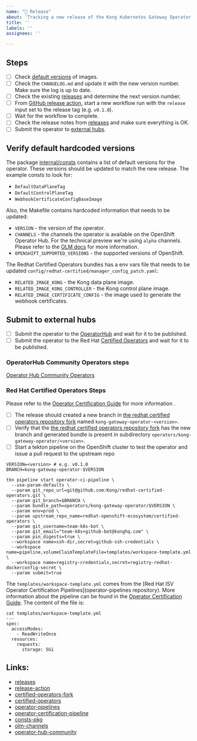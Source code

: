 ```yaml
---
name: "🚀 Release"
about: 'Tracking a new release of the Kong Kubernetes Gateway Operator'
title: ''
labels: ''
assignees: ''

---
```


## Steps

- [ ] Check [default versions](#verify-default-hardcoded-versions) of images.
- [ ] Check the `CHANGELOG.md` and update it with the new version number. Make sure the log is up to date.
- [ ] Check the existing [releases](releases) and determine the next version number.
- [ ] From [GitHub release action](release-action), start a new workflow run with the `release` input set to the release tag (e.g. `v0.1.0`).
- [ ] Wait for the workflow to complete.
- [ ] Check the release notes from [releases](releases) and make sure everything is OK.
- [ ] Submit the operator to [external hubs](#submit-to-external-hubs).

## Verify default hardcoded versions

The package [internal/consts](consts-pkg) contains a list of default versions for the operator. These versions should be updated to match the new release. The example consts to look for:

- `DefaultDataPlaneTag`
- `DefaultControlPlaneTag`
- `WebhookCertificateConfigBaseImage`

Also, the Makefile contains hardcoded information that needs to be updated:

- `VERSION` - the version of the operator.
- `CHANNELS` - the channels the operator is available on the OpenShift Operator Hub. For the technical preview we're using `alpha` channels. Please refer to the [OLM docs](olm-channels) for more information.
- `OPENSHIFT_SUPPORTED_VERSIONS` - the supported versions of OpenShift.

The Redhat Certified Operators bundles has a env vars file that needs to be updated `config/redhat-certified/manager_config_patch.yaml`:
- `RELATED_IMAGE_KONG` - the Kong data plane image.
- `RELATED_IMAGE_KONG_CONTROLLER` - the Kong control plane image.
- `RELATED_IMAGE_CERTIFICATE_CONFIG` - the image used to generate the webhook certificates.


## Submit to external hubs

- [ ] Submit the operator to the [OperatorHub](#operatorhub-community-operators-steps) and wait for it to be published.
- [ ] Submit the operator to the Red Hat [Certified Operators](#red-hat-certified-operators-steps) and wait for it to be published.

### OperatorHub Community Operators steps

<!-- TODO: This section needs more to be considered done -->
[Operator Hub Community Operators](operator-hub-community)


### Red Hat Certified Operators Steps

Please refer to the [Operator Certification Guide](operator-certification-pipeline) for more information .

- [ ] The release should created a new branch in [the redhat certified operators repository fork](certified-operators-fork) named `kong-gateway-operator-<version>`.
- [ ] Verify that the [the redhat certified operators repository fork](certified-operators-fork) has the new branch and generated bundle is present in subdirectory `operators/kong-gateway-operator/<version>`.
- [ ] Start a tekton pipeline on the OpenShift cluster to test the operator and issue a pull request to the upstream repo

```console
VERSION=<version> # e.g. v0.1.0
BRANCH=kong-gateway-operator-$VERSION

tkn pipeline start operator-ci-pipeline \
  --use-param-defaults \
  --param git_repo_url=git@github.com:Kong/redhat-certified-operators.git \
  --param git_branch=$BRANCH \
  --param bundle_path=operators/kong-gateway-operator/$VERSION \
  --param env=prod \
  --param upstream_repo_name=redhat-openshift-ecosystem/certified-operators \
  --param git_username=team-k8s-bot \
  --param git_email="team-k8s+github-bot@konghq.com" \
  --param pin_digests=true \
  --workspace name=ssh-dir,secret=github-ssh-credentials \
  --workspace name=pipeline,volumeClaimTemplateFile=templates/workspace-template.yml \
  --workspace name=registry-credentials,secret=registry-redhat-dockerconfig-secret \
  --param submit=true
```

The `templates/workspace-template.yml` comes from the [Red Hat ISV Operator Certification Pipelines](operator-pipelines repository). More information about the pipeline can be found in the [Operator Certification Guide](operator-certification-pipeline). The content of the file is:

```console
cat templates/workspace-template.yml
---
spec:
  accessModes:
    - ReadWriteOnce
  resources:
    requests:
      storage: 5Gi
```

## Links:

- [releases](https://github.com/Kong/gateway-operator/releases)
- [release-action](https://github.com/Kong/gateway-operator/actions/workflows/release.yaml)
- [certified-operators-fork](https://github.com/Kong/redhat-certified-operators/)
- [certified-operators](https://github.com/redhat-openshift-ecosystem/certified-operators)
- [operator-pipelines](https://github.com/redhat-openshift-ecosystem/operator-pipelines)
- [operator-certification-pipeline](https://github.com/Kong/team-k8s/blob/main/docs/operator_certification_pipeline.md)
- [consts-pkg](https://github.com/Kong/gateway-operator/blob/main/internal/consts/consts.go)
- [olm-channels](https://olm.operatorframework.io/docs/best-practices/channel-naming/)
- [operator-hub-community](https://github.com/k8s-operatorhub/community-operators)
